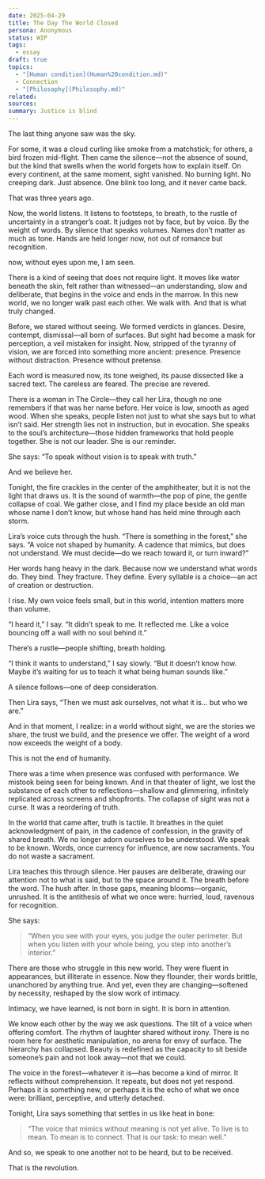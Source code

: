 ```yaml
---
date: 2025-04-29
title: The Day The World Closed
persona: Anonymous
status: WIP
tags:
  - essay
draft: true
topics:
  - "[Human condition](Human%20condition.md)"
  - Connection
  - "[Philosophy](Philosophy.md)"
related: 
sources: 
summary: Justice is blind
---
```

The last thing anyone saw was the sky.

For some, it was a cloud curling like smoke from a matchstick; for others, a bird frozen mid-flight. Then came the silence—not the absence of sound, but the kind that swells when the world forgets how to explain itself. On every continent, at the same moment, sight vanished. No burning light. No creeping dark. Just absence. One blink too long, and it never came back.

That was three years ago.

Now, the world listens. It listens to footsteps, to breath, to the rustle of uncertainty in a stranger’s coat. It judges not by face, but by voice. By the weight of words. By silence that speaks volumes. Names don’t matter as much as tone. Hands are held longer now, not out of romance but recognition.

now, without eyes upon me, I am seen.

There is a kind of seeing that does not require light. It moves like water beneath the skin, felt rather than witnessed—an understanding, slow and deliberate, that begins in the voice and ends in the marrow. In this new world, we no longer walk past each other. We walk with.
And that is what truly changed.

Before, we stared without seeing. We formed verdicts in glances. Desire, contempt, dismissal—all born of surfaces. But sight had become a mask for perception, a veil mistaken for insight. Now, stripped of the tyranny of vision, we are forced into something more ancient: presence. Presence without distraction. Presence without pretense.

Each word is measured now, its tone weighed, its pause dissected like a sacred text. The careless are feared. The precise are revered.

There is a woman in The Circle—they call her Lira, though no one remembers if that was her name before. Her voice is low, smooth as aged wood. When she speaks, people listen not just to what she says but to what isn’t said. Her strength lies not in instruction, but in evocation. She speaks to the soul’s architecture—those hidden frameworks that hold people together. She is not our leader. She is our reminder.

She says: “To speak without vision is to speak with truth.”

And we believe her.

Tonight, the fire crackles in the center of the amphitheater, but it is not the light that draws us. It is the sound of warmth—the pop of pine, the gentle collapse of coal. We gather close, and I find my place beside an old man whose name I don’t know, but whose hand has held mine through each storm.

Lira’s voice cuts through the hush. “There is something in the forest,” she says. “A voice not shaped by humanity. A cadence that mimics, but does not understand. We must decide—do we reach toward it, or turn inward?”

Her words hang heavy in the dark. Because now we understand what words do. They bind. They fracture. They define. Every syllable is a choice—an act of creation or destruction.

I rise. My own voice feels small, but in this world, intention matters more than volume.

“I heard it,” I say. “It didn’t speak to me. It reflected me. Like a voice bouncing off a wall with no soul behind it.”

There’s a rustle—people shifting, breath holding.

“I think it wants to understand,” I say slowly. “But it doesn’t know how. Maybe it’s waiting for us to teach it what being human sounds like.”

A silence follows—one of deep consideration.

Then Lira says, “Then we must ask ourselves, not what it is… but who we are.”

And in that moment, I realize: in a world without sight, we are the stories we share, the trust we build, and the presence we offer. The weight of a word now exceeds the weight of a body.

This is not the end of humanity.

There was a time when presence was confused with performance. We mistook being seen for being known. And in that theater of light, we lost the substance of each other to reflections—shallow and glimmering, infinitely replicated across screens and shopfronts. The collapse of sight was not a curse. It was a reordering of truth.

In the world that came after, truth is tactile. It breathes in the quiet acknowledgment of pain, in the cadence of confession, in the gravity of shared breath. We no longer adorn ourselves to be understood. We speak to be known. Words, once currency for influence, are now sacraments. You do not waste a sacrament.

Lira teaches this through silence. Her pauses are deliberate, drawing our attention not to what is said, but to the space around it. The breath before the word. The hush after. In those gaps, meaning blooms—organic, unrushed. It is the antithesis of what we once were: hurried, loud, ravenous for recognition.

She says:

> “When you see with your eyes, you judge the outer perimeter.
But when you listen with your whole being, you step into another’s interior.”



There are those who struggle in this new world. They were fluent in appearances, but illiterate in essence. Now they flounder, their words brittle, unanchored by anything true. And yet, even they are changing—softened by necessity, reshaped by the slow work of intimacy.

Intimacy, we have learned, is not born in sight. It is born in attention.

We know each other by the way we ask questions. The tilt of a voice when offering comfort. The rhythm of laughter shared without irony. There is no room here for aesthetic manipulation, no arena for envy of surface. The hierarchy has collapsed. Beauty is redefined as the capacity to sit beside someone’s pain and not look away—not that we could.

The voice in the forest—whatever it is—has become a kind of mirror. It reflects without comprehension. It repeats, but does not yet respond. Perhaps it is something new, or perhaps it is the echo of what we once were: brilliant, perceptive, and utterly detached.

Tonight, Lira says something that settles in us like heat in bone:

> “The voice that mimics without meaning is not yet alive.
To live is to mean. To mean is to connect.
That is our task: to mean well.”


And so, we speak to one another not to be heard, but to be received.

That is the revolution.

